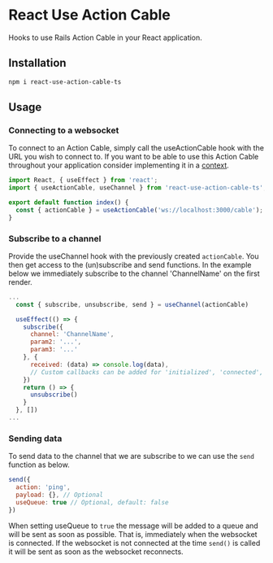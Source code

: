 # React Use Action Cable
Hooks to use Rails Action Cable in your React application.

## Installation
```bash
npm i react-use-action-cable-ts
```

## Usage

### Connecting to a websocket
To connect to an Action Cable, simply call the useActionCable hook with the URL you wish to connect to. If you want to be able to use this Action Cable throughout your application consider implementing it in a [context](https://reactjs.org/docs/context.html).
```js
import React, { useEffect } from 'react';
import { useActionCable, useChannel } from 'react-use-action-cable-ts';

export default function index() {
  const { actionCable } = useActionCable('ws://localhost:3000/cable');
}
```

### Subscribe to a channel
Provide the useChannel hook with the previously created `actionCable`. You then get access to the (un)subscribe and send functions. In the example below we immediately subscribe to the channel 'ChannelName' on the first render.
```js
...
  const { subscribe, unsubscribe, send } = useChannel(actionCable)

  useEffect(() => {
    subscribe({
      channel: 'ChannelName',
      param2: '...',
      param3: '...'
    }, {
      received: (data) => console.log(data),
      // Custom callbacks can be added for 'initialized', 'connected', and 'disconnected' 
    })
    return () => {
      unsubscribe()
    }
  }, [])
...
```

### Sending data
To send data to the channel that we are subscribe to we can use the `send` function as below.
```js
send({
  action: 'ping',
  payload: {}, // Optional
  useQueue: true // Optional, default: false
})
```

When setting useQueue to `true` the message will be added to a queue and will be sent as soon as possible. That is, immediately when the websocket is connected. If the websocket is not connected at the time `send()` is called it will be sent as soon as the websocket reconnects.